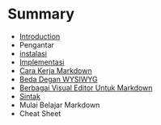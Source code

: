# Summary

* [Introduction](README.md)
* Pengantar
* [instalasi](instalasi.md)
* [Implementasi](implementasi.md)
* [Cara Kerja Markdown](cara_kerja_markdown.md)
* [Beda Degan WYSIWYG](beda_degan_wysiwyg.md)
* [Berbagai Visual Editor Untuk Markdown](berbagai_visual_editor_untuk_markdown.md)
* [Sintak](sintak.md)
* Mulai Belajar Markdown
* Cheat Sheet

